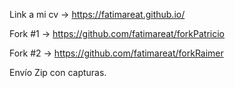 Link a mi cv -> https://fatimareat.github.io/

Fork #1 -> https://github.com/fatimareat/forkPatricio

Fork #2 -> https://github.com/fatimareat/forkRaimer

Envío Zip con capturas.

